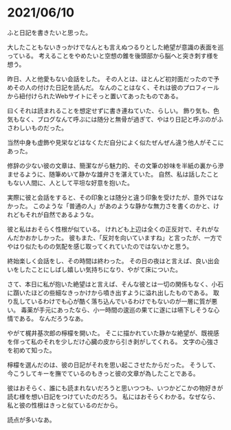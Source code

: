# 2021/06/10

ふと日記を書きたいと思った。

大したこともないきっかけでなんとも言えぬつるりとした絶望が意識の表面を巡っている。
考えることをやめたいと空想の錐を後頭部から脳へと突き刺す様を想う。

昨日、人と他愛もない会話をした。
その人とは、ほとんど初対面だったので予めその人の付けた日記を読んだ。
なんのことはなく、それは彼のプロフィールから紐付けられたWebサイトにそっと置いてあったものである。

曰くそれは読まれることを想定せずに書き連ねていた、らしい。
飾り気も、色気もなく、ブログなんて呼ぶには随分と無骨が過ぎて、やはり日記と呼ぶのがふさわしいものだった。

当然中身も虚飾や見栄などはなくただ自分によく似たぜんぜん違う他人がそこにあった。

修辞の少ない彼の文章は、簡潔ながら魅力的、その文筆の妙味を半紙の裏から滲ませるように、随筆めいて静かな雄弁さを湛えていた。
自然、私は話したこともない人間に、人として平坦な好意を抱いた。

実際に彼と会話をすると、その印象とは随分と違う印象を受けたが、意外ではなかった。
このような「普通の人」があのような静かな無力さを書くのかと、けれどもそれが自然であるような。

彼と私はおそらく性根が似ている。
けれども上辺は全くの正反対で、それがなんだかおかしかった。
彼もまた、「反対を向いていますね」と言ったが、一方でやはり似たものの気配を感じ取ってくれていたのではないかと思う。

終始楽しく会話をし、その時間は終わった。
その日の夜はと言えば、良い出会いをしたことにしばし嬉しい気持ちになり、やがて床についた。

さて、本日に私が抱いた絶望はと言えば、そんな彼とは一切の関係もなく、小石に躓いたほどの些細なきっかけから噴き出すように溢れ出したものである。
取り乱しているわけでも心が酷く落ち込んでいるわけでもないのが一層に質が悪い。
毒薬が手元にあったなら、小一時間の逡巡の果てに遂には嚥下しそうな心情である。
なんだろうなあ。

やがて梶井基次郎の檸檬を開いた。
そこに描かれていた静かな絶望が、既視感を伴って私のそれを少しだけ心臓の皮から引き剥がしてくれる。
文字の心強さを初めて知った。

檸檬を選んだのは、彼の日記がそれを思い起こさせたからだった。
そうして、今こうしてキーを撫でているのもきっと彼の文章が為したことである。

彼はおそらく、誰にも読まれないだろうと思いつつも、いつかどこかの物好きが読む様を想い日記をつけていたのだろう。
私にはおそらくわかる。なぜなら、私と彼の性根はきっと似ているのだから。

読点が多いなあ。
